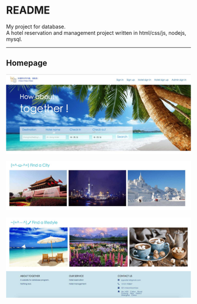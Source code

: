 README
===========================
My project for database.  
A hotel reservation and management project written in html/css/js, nodejs, mysql.   
****

## Homepage  
![part1](/public/images/part1.jpg)  
![part2](/public/images/part2.jpg)  
![part3](/public/images/part3.jpg)
